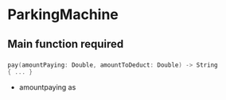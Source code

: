 # ParkingMachine


## Main function required
### 
```swift
pay(amountPaying: Double, amountToDeduct: Double) -> String 
{ ... }
```

- amountpaying as 

